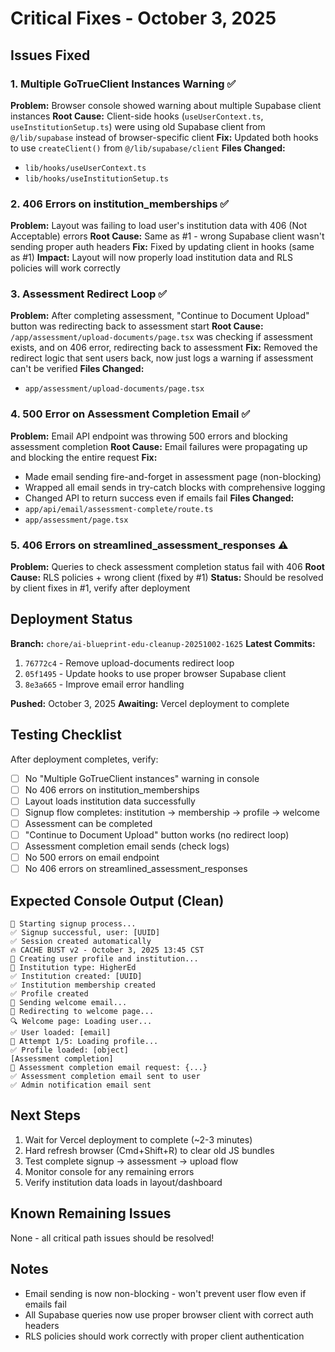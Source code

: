 # Critical Fixes - October 3, 2025

## Issues Fixed

### 1. Multiple GoTrueClient Instances Warning ✅
**Problem:** Browser console showed warning about multiple Supabase client instances
**Root Cause:** Client-side hooks (`useUserContext.ts`, `useInstitutionSetup.ts`) were using old Supabase client from `@/lib/supabase` instead of browser-specific client
**Fix:** Updated both hooks to use `createClient()` from `@/lib/supabase/client`
**Files Changed:**
- `lib/hooks/useUserContext.ts`
- `lib/hooks/useInstitutionSetup.ts`

### 2. 406 Errors on institution_memberships ✅
**Problem:** Layout was failing to load user's institution data with 406 (Not Acceptable) errors
**Root Cause:** Same as #1 - wrong Supabase client wasn't sending proper auth headers
**Fix:** Fixed by updating client in hooks (same as #1)
**Impact:** Layout will now properly load institution data and RLS policies will work correctly

### 3. Assessment Redirect Loop ✅
**Problem:** After completing assessment, "Continue to Document Upload" button was redirecting back to assessment start
**Root Cause:** `/app/assessment/upload-documents/page.tsx` was checking if assessment exists, and on 406 error, redirecting back to assessment
**Fix:** Removed the redirect logic that sent users back, now just logs a warning if assessment can't be verified
**Files Changed:**
- `app/assessment/upload-documents/page.tsx`

### 4. 500 Error on Assessment Completion Email ✅
**Problem:** Email API endpoint was throwing 500 errors and blocking assessment completion
**Root Cause:** Email failures were propagating up and blocking the entire request
**Fix:** 
- Made email sending fire-and-forget in assessment page (non-blocking)
- Wrapped all email sends in try-catch blocks with comprehensive logging
- Changed API to return success even if emails fail
**Files Changed:**
- `app/api/email/assessment-complete/route.ts`
- `app/assessment/page.tsx`

### 5. 406 Errors on streamlined_assessment_responses ⚠️
**Problem:** Queries to check assessment completion status fail with 406
**Root Cause:** RLS policies + wrong client (fixed by #1)
**Status:** Should be resolved by client fixes in #1, verify after deployment

## Deployment Status

**Branch:** `chore/ai-blueprint-edu-cleanup-20251002-1625`
**Latest Commits:**
1. `76772c4` - Remove upload-documents redirect loop
2. `05f1495` - Update hooks to use proper browser Supabase client  
3. `8e3a665` - Improve email error handling

**Pushed:** October 3, 2025
**Awaiting:** Vercel deployment to complete

## Testing Checklist

After deployment completes, verify:

- [ ] No "Multiple GoTrueClient instances" warning in console
- [ ] No 406 errors on institution_memberships 
- [ ] Layout loads institution data successfully
- [ ] Signup flow completes: institution → membership → profile → welcome
- [ ] Assessment can be completed
- [ ] "Continue to Document Upload" button works (no redirect loop)
- [ ] Assessment completion email sends (check logs)
- [ ] No 500 errors on email endpoint
- [ ] No 406 errors on streamlined_assessment_responses

## Expected Console Output (Clean)

```
🚀 Starting signup process...
✅ Signup successful, user: [UUID]
✅ Session created automatically
🔥 CACHE BUST v2 - October 3, 2025 13:45 CST
📝 Creating user profile and institution...
🏫 Institution type: HigherEd
✅ Institution created: [UUID]
✅ Institution membership created
✅ Profile created
📧 Sending welcome email...
🎉 Redirecting to welcome page...
🔍 Welcome page: Loading user...
✅ User loaded: [email]
🔄 Attempt 1/5: Loading profile...
✅ Profile loaded: [object]
[Assessment completion]
📧 Assessment completion email request: {...}
✅ Assessment completion email sent to user
✅ Admin notification email sent
```

## Next Steps

1. Wait for Vercel deployment to complete (~2-3 minutes)
2. Hard refresh browser (Cmd+Shift+R) to clear old JS bundles
3. Test complete signup → assessment → upload flow
4. Monitor console for any remaining errors
5. Verify institution data loads in layout/dashboard

## Known Remaining Issues

None - all critical path issues should be resolved!

## Notes

- Email sending is now non-blocking - won't prevent user flow even if emails fail
- All Supabase queries now use proper browser client with correct auth headers
- RLS policies should work correctly with proper client authentication
